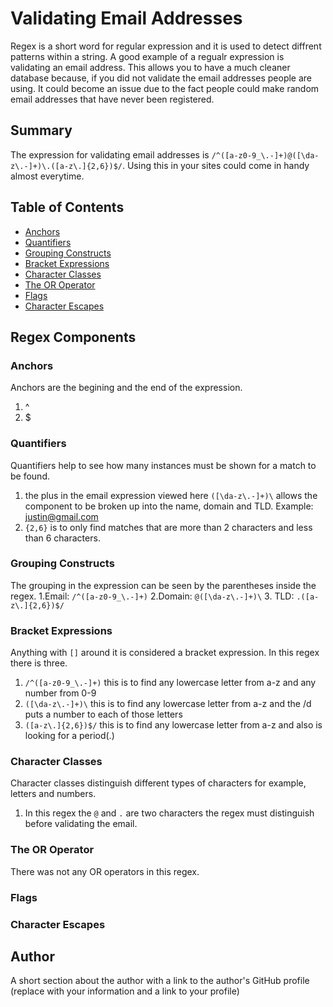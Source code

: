 # Validating Email Addresses

Regex is a short word for regular expression and it is used to detect diffrent patterns within a string. A good example of a regualr expression is validating an email address. This allows you to have a much cleaner database because, if you did not validate the email addresses people are using. It could become an issue due to the fact people could make random email addresses that have never been registered. 

## Summary

The expression for validating email addresses is `/^([a-z0-9_\.-]+)@([\da-z\.-]+)\.([a-z\.]{2,6})$/`. Using this in your sites could come in handy almost everytime.

## Table of Contents

- [Anchors](#anchors)
- [Quantifiers](#quantifiers)
- [Grouping Constructs](#grouping-constructs)
- [Bracket Expressions](#bracket-expressions)
- [Character Classes](#character-classes)
- [The OR Operator](#the-or-operator)
- [Flags](#flags)
- [Character Escapes](#character-escapes)

## Regex Components

### Anchors
Anchors are the begining and the end of the expression.
1. ^
2. $
### Quantifiers
Quantifiers help to see how many instances must be shown for a match to be found.
1. the plus in the email expression viewed here `([\da-z\.-]+)\` allows the component to be broken up into the name, domain and TLD. Example: justin@gmail.com
2. `{2,6}` is to only find matches that are more than 2 characters and less than 6 characters.

### Grouping Constructs
The grouping in the expression can be seen by the parentheses inside the regex.
1.Email: `/^([a-z0-9_\.-]+)`
2.Domain: `@([\da-z\.-]+)\`
3. TLD: `.([a-z\.]{2,6})$/`
### Bracket Expressions
Anything with `[]` around it is considered a bracket expression. In this regex there is three.
1. `/^([a-z0-9_\.-]+)` this is to find any lowercase letter from a-z and any number from 0-9
2. `([\da-z\.-]+)\` this is to find any lowercase letter from a-z and the /d puts a number to each of those letters
3. `([a-z\.]{2,6})$/` this is to find any lowercase letter from a-z and also is looking for a period(.)
### Character Classes
Character classes distinguish different types of characters for example, letters and numbers.
1. In this regex the `@` and `.` are two characters the regex must distinguish before validating the email.

### The OR Operator
There was not any OR operators in this regex.
### Flags

### Character Escapes

## Author

A short section about the author with a link to the author's GitHub profile (replace with your information and a link to your profile)
